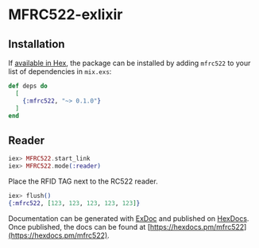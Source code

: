 # MFRC522-exlixir

## Installation

If [available in Hex](https://hex.pm/docs/publish), the package can be installed
by adding `mfrc522` to your list of dependencies in `mix.exs`:

```elixir
def deps do
  [
    {:mfrc522, "~> 0.1.0"}
  ]
end
```

## Reader

```elixir
iex> MFRC522.start_link
iex> MFRC522.mode(:reader)
```

Place the RFID TAG next to the RC522 reader.

```elixir
iex> flush()
{:mfrc522, [123, 123, 123, 123, 123]}
```



Documentation can be generated with [ExDoc](https://github.com/elixir-lang/ex_doc)
and published on [HexDocs](https://hexdocs.pm). Once published, the docs can
be found at [https://hexdocs.pm/mfrc522](https://hexdocs.pm/mfrc522).
